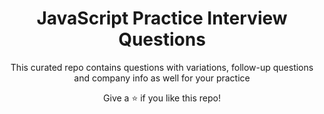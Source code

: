 <h1 align="center">JavaScript Practice Interview Questions</h1>

<p align='center'>
This curated repo contains questions with variations, follow-up questions and company info as well for your practice
</p>

<p align='center'>Give a ⭐️ if you like this repo!</p>

